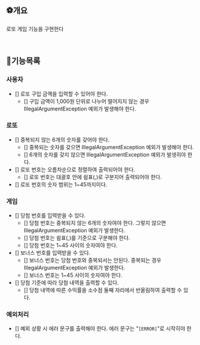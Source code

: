 ## ⚽️개요
로또 게임 기능을 구현한다

<br/>

## 🎾기능목록
### 사용자
- [] 로또 구입 금액을 입력할 수 있어야 한다.
  - [] 구입 금액이 1,000원 단위로 나누어 떨어지지 않는 경우 IllegalArgumentException 예외가 발생해야 한다.

### 로또
- [] 중복되지 않는 6개의 숫자를 갖어야 한다.
  - [] 중복되는 숫자를 갖으면 IllegalArgumentException 예외가 발생해야 한다.
  - [] 6개의 숫자를 갖지 않으면 IllegalArgumentException 예외가 발생히야 한다.
- [] 로또 번호는 오름차순으로 정렬하여 출력되어야 한다.
  - [] 로또 번호는 대괄호 안에 쉼표(,)로 구분지어 출력되어야 한다.
- [] 로또 번호의 숫자 범위는 1~45까지이다.

### 게임
- [] 당첨 번호를 입력받을 수 있다.
  - [] 당첨 번호는 중복되지 않는 6개의 숫자여야 한다. 그렇지 않으면 IllegalArgumentException 예외가 발생한다.
  - [] 당첨 번호는 쉼표(,)를 기준으로 구분해야 한다.
  - [] 당첨 번호는 1~45 사이의 숫자여야 한다.
- [] 보너스 번호를 입력받을 수 있다.
  - [] 보너스 번호는 당첨 번호와 중복되서는 안된다. 중복되는 경우 IllegalArgumentException 예외가 발생한다.
  - [] 보너스 번호는 1~45 사이의 숫자여야 한다.
- [] 당첨 기준에 따라 당첨 내역을 출력할 수 있다.
  - [] 당첨 내역에 따른 수익률을 소수점 둘째 자리에서 반올림하여 출력할 수 있다.

### 예외처리
- [] 예외 상황 시 에러 문구를 출력해야 한다. 에러 문구는 "`[ERROR]`"로 시작히야 한다.
